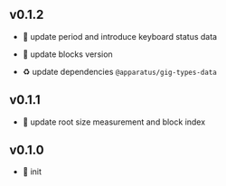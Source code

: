 ## v0.1.2

* 🐞 update period and introduce keyboard status data

* 🐞 update blocks version

* ♻️ update dependencies `@apparatus/gig-types-data`

## v0.1.1

* 🐞 update root size measurement and block index

## v0.1.0

* 🐣 init

